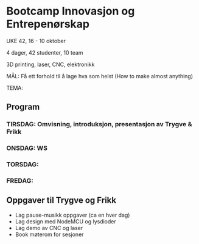 # Bootcamp Innovasjon og Entrepenørskap 
UKE 42, 16 - 10 oktober

4 dager, 42 studenter, 10 team 

3D printing, laser, CNC, elektronikk

MÅL: Få ett forhold til å lage hva som helst (How to make almost anything)

TEMA: 


## Program 
### TIRSDAG: Omvisning, introduksjon, presentasjon av Trygve & Frikk

### ONSDAG: WS

### TORSDAG: 

### FREDAG: 


## Oppgaver til Trygve og Frikk

- Lag pause-musikk oppgaver (ca en hver dag) 
- Lag design med NodeMCU og lysdioder
- Lag demo av CNC og laser 
- Book møterom for sesjoner 
